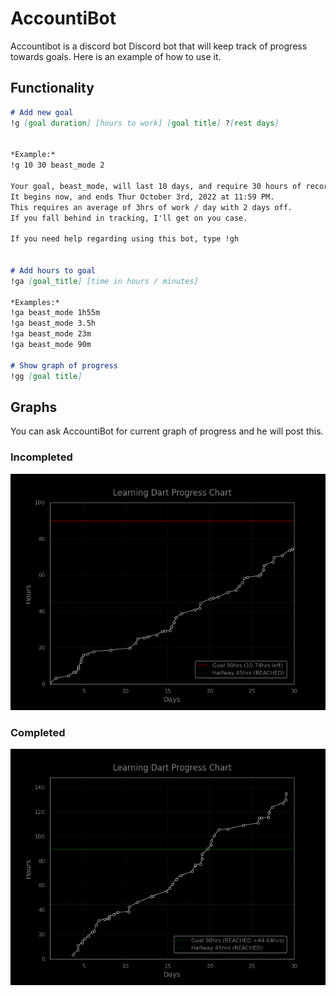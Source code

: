 # AccountiBot 

Accountibot is a discord bot Discord bot that will keep track of progress towards goals. Here is an example of how to use it. 

## Functionality 
```markdown
# Add new goal 
!g [goal duration] [hours to work] [goal title] ?[rest days]


*Example:*
!g 10 30 beast_mode 2

Your goal, beast_mode, will last 10 days, and require 30 hours of recorded work.
It begins now, and ends Thur October 3rd, 2022 at 11:59 PM.
This requires an average of 3hrs of work / day with 2 days off.
If you fall behind in tracking, I'll get on you case. 

If you need help regarding using this bot, type !gh


# Add hours to goal
!ga [goal_title] [time in hours / minutes]

*Examples:*
!ga beast_mode 1h55m
!ga beast_mode 3.5h
!ga beast_mode 23m
!ga beast_mode 90m

# Show graph of progress
!gg [goal title]

```

## Graphs 

You can ask AccountiBot for current graph of progress and he will post this.

### Incompleted
![incomplete goal](./Media/plot_incomplete.png)

### Completed
![completed goal](./Media/plot_complete.png)